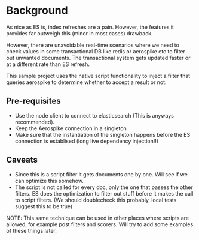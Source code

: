 # Background
As nice as ES is, index refreshes are a pain. However, the features it provides far outweigh this (minor in most cases) drawback.

However, there are unavoidable real-time scenarios where we need to check values in some transactional DB like redis or aerospike etc to filter out unwanted documents. The transactional system gets updated faster or at a different rate than ES refresh. 

This sample project uses the native script functionality to inject a filter that queries aerospike to determine whether to accept a result or not.

## Pre-requisites

 - Use the node client to connect to elasticsearch (This is anyways recommended).
 - Keep the Aerospike connection in a singleton
 - Make sure that the instantiation of the singleton happens before the ES connection is establised (long live dependency injection!!)
## Caveats

- Since this is a script filter it gets documents one by one. Will see if we can optimize this somehow.
- The script is not called for every doc, only the one that passes the other filters. ES does the optimization to filter out stuff before it makes the call to script filters. (We should doublecheck this probably, local tests suggest this to be true)

NOTE: This same technique can be used in other places where scripts are allowed, for example post filters and scorers. Will try to add some examples of these things later.
